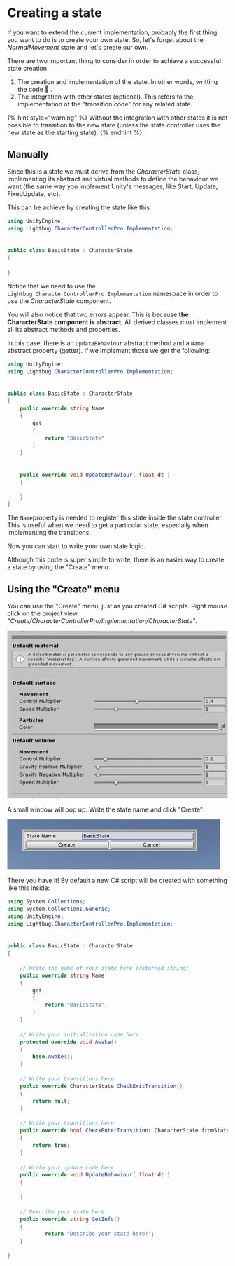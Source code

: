 # Creating a state

If you want to extend the current implementation, probably the first thing you want to do is to create your own state. So, let's forget about the _NormalMovement_ state and let's create our own.

There are two important thing to consider in order to achieve a successful state creation

1. The creation and implementation of the state. In other words, writting the code 🙂 .
2. The integration with other states \(optional\). This refers to the implementation of the "transition code" for any related state.

{% hint style="warning" %}
Without the integration with other states it is not possible to transition to the new state \(unless the state controller uses the new state as the starting state\).
{% endhint %}



## Manually

Since this is a state we must derive from the _CharacterState_ class, implementing its abstract and virtual methods to define the behaviour we want \(the same way you implement Unity's messages, like Start, Update, FixedUpdate, etc\).

This can be achieve by creating the state like this:

```csharp
using UnityEngine;
using Lightbug.CharacterControllerPro.Implementation;


public class BasicState : CharacterState
{

}
```

Notice that we need to use the `Lightbug.CharacterControllerPro.Implementation` namespace in order to use the _CharacterState_ component.

You will also notice that two errors appear. This is because **the CharacterState component is abstract**. All derived classes must implement all its abstract methods and properties. 

In this case, there is an `UpdateBehaviour` abstract method and a `Name` abstract property \(getter\). If we implement those we get the following:

```csharp
using UnityEngine;
using Lightbug.CharacterControllerPro.Implementation;


public class BasicState : CharacterState
{
    public override string Name
    {
        get
        {
            return "BasicState";
        }
    }
    
    
    public override void UpdateBehaviour( float dt )
    {
    
    }
}
```

The `Name`property is needed to register this state inside the state controller. This is useful when we need to get a particular state, especially when implementing the transitions.

Now you can start to write your own state logic.

Although this code is super simple to write, there is an easier way to create a state by using the "Create" menu.

## Using the "Create" menu

You can use the "Create" menu, just as you created C\# scripts. Right mouse click on the project view, _"Create/CharacterControllerPro/Implementation/CharacterState"_.

![](../../.gitbook/assets/imagen%20%288%29.png)

A small window will pop up. Write the state name and click "Create":

![](../../.gitbook/assets/imagen.png)

There you have it! By default a new C\# script will be created with something like this inside:

```csharp
using System.Collections;
using System.Collections.Generic;
using UnityEngine;
using Lightbug.CharacterControllerPro.Implementation;


public class BasicState : CharacterState
{

    // Write the name of your state here (returned string)
    public override string Name
    {
        get
        {
            return "BasicState";
        }
    }

    // Write your initialization code here
    protected override void Awake()
    {
        base.Awake();
    }

    // Write your transitions here
    public override CharacterState CheckExitTransition()
    {
        return null;
    }

    // Write your transitions here
    public override bool CheckEnterTransition( CharacterState fromState )
    {
        return true;
    }

    // Write your update code here
    public override void UpdateBehaviour( float dt )
    {
        
    }

    // Describe your state here
    public override string GetInfo()
    {
		    return "Describe your state here!";
    }

}
```


